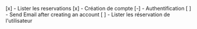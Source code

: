 [x] - Lister les reservations
[x] - Création de compte
[-] - Authentification
[ ] - Send Email after creating an account
[ ] - Lister les réservation de l'utilisateur
